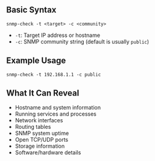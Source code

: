## Basic Syntax

```
snmp-check -t <target> -c <community>
```

- `-t`: Target IP address or hostname    
- `-c`: SNMP community string (default is usually `public`)

## Example Usage

```
snmp-check -t 192.168.1.1 -c public
```

## What It Can Reveal

- Hostname and system information
- Running services and processes
- Network interfaces
- Routing tables
- SNMP system uptime
- Open TCP/UDP ports
- Storage information
- Software/hardware details

